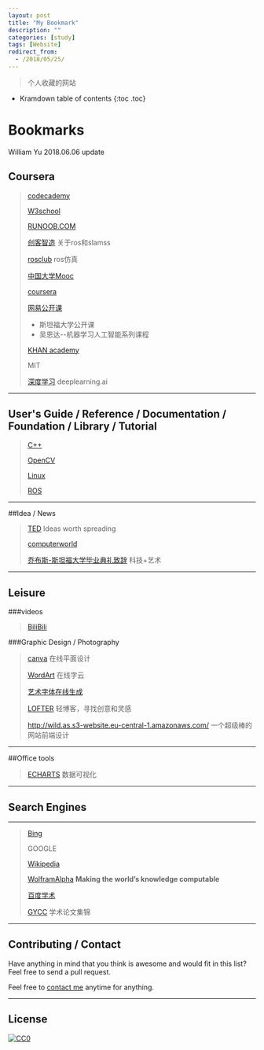```yaml
---
layout: post
title: "My Bookmark"
description: ""
categories: [study]
tags: [Website]
redirect_from:
  - /2018/05/25/
---
```


> 个人收藏的网站

* Kramdown table of contents
{:toc .toc}
# Bookmarks

William Yu  2018.06.06  update

## Coursera

> [codecademy](https://www.codecademy.com)
>
> [W3school](http://www.w3school.com.cn/index.html)
>
> [RUNOOB.COM](http://www.runoob.com/)
>
> [创客智造](https://www.ncnynl.com/) 关于ros和slamss
>
> [rosclub](http://rosclub.cn/cate-12.html) ros仿真
>
> [中国大学Mooc](https://www.icourse163.org/)
>
> [coursera](https://www.coursera.org)
>
> [网易公开课](https://open.163.com/)
>
> - 斯坦福大学公开课
> - 吴恩达--机器学习人工智能系列课程
>
> [KHAN academy](https://www.khanacademy.org/)
>
> MIT
>
> [深度学习](https://www.deeplearning.ai/) deeplearning.ai

-----



## User's Guide / Reference  / Documentation / Foundation / Library / Tutorial

> [C++](http://www.cplusplus.com/reference/)
>
> [OpenCV](https://docs.opencv.org/3.3.1/index.html)
>
> [Linux](http://www.runoob.com/linux/linux-command-manual.html)
>
> [ROS](http://wiki.ros.org/)

------



##Idea / News

> [TED](https://www.ted.com/)   Ideas worth spreading
>
> [computerworld](https://www.computerworld.com/)
>
> [乔布斯-斯坦福大学毕业典礼致辞](https://open.163.com/movie/2006/8/3/8/M7BC8JMHJ_M7BC8PA38.html)  科技+艺术

----



## Leisure 

###videos

>[BiliBili](https://www.bilibili.com)

###Graphic Design / Photography

> [canva](https://www.canva.com/create-a-design)  在线平面设计
>
> [WordArt](https://wordart.com)  在线字云
>
> [艺术字体在线生成](http://www.qt86.com/)
>
> [LOFTER](http://www.lofter.com)  轻博客，寻找创意和灵感
>
> http://wild.as.s3-website.eu-central-1.amazonaws.com/  一个超级棒的网站前端设计

-----



##Office tools

>[ECHARTS](http://echarts.baidu.com/)  数据可视化

----



## Search Engines

-------

> [Bing](https://cn.bing.com/)
>
> GOOGLE
>
> [Wikipedia](https://www.wikipedia.org/)
>
> [WolframAlpha](http://www.wolframalpha.com/)       **Making the world’s knowledge computable**
>
> [百度学术](http://xueshu.baidu.com/)
>
> [GYCC](http://www.gycc.com)  学术论文集锦

----



## Contributing / Contact

Have anything in mind that you think is awesome and would fit in this list? Feel free to send a pull request.

Feel free to [contact me](mailto:windmillyucong@163.com) anytime for anything.

-----



## License

[![CC0](http://i.creativecommons.org/p/zero/1.0/88x31.png)](http://creativecommons.org/publicdomain/zero/1.0/)

